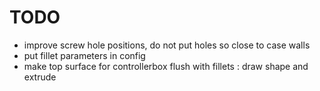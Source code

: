 # TODO 

- improve screw hole positions, do not put holes so close to case walls
- put fillet parameters in config 
- make top surface for controllerbox flush with fillets : draw shape and extrude 

